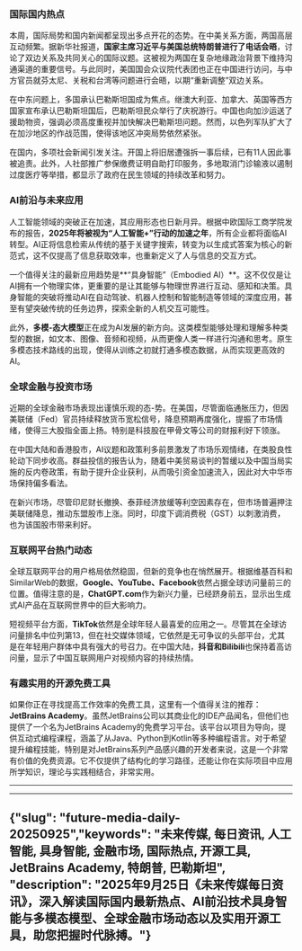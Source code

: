 ### 国际国内热点

本周，国际局势和国内新闻都呈现出多点开花的态势。在中美关系方面，两国高层互动频繁。据新华社报道，**国家主席习近平与美国总统特朗普进行了电话会晤**，讨论了双边关系及共同关心的国际议题。这被视为两国在复杂地缘政治背景下维持沟通渠道的重要信号。与此同时，美国国会众议院代表团也正在中国进行访问，与中方官员就芬太尼、关税和台湾等问题进行会晤，以期“重新调整”双边关系。

在中东问题上，多国承认巴勒斯坦国成为焦点。继澳大利亚、加拿大、英国等西方国家宣布承认巴勒斯坦国后，巴勒斯坦民众举行了庆祝游行。中国也向加沙运送了援助物资，强调必须高度重视并加快解决巴勒斯坦问题。然而，以色列军队扩大了在加沙地区的作战范围，使得该地区冲突局势依然紧张。

在国内，多项社会新闻引发关注。开国上将旧居遭强拆一事后续，已有11人因此事被追责。此外，人社部推广参保缴费证明自助打印服务，多地取消门诊输液以遏制过度医疗等举措，都显示了政府在民生领域的持续改革和努力。

### AI前沿与未来应用

人工智能领域的突破正在加速，其应用形态也日新月异。根据中欧国际工商学院发布的报告，**2025年将被视为“人工智能+”行动的加速之年**，所有企业都将面临AI转型。AI正将信息检索从传统的基于关键字搜索，转变为以生成式答案为核心的新范式，这不仅提高了信息获取效率，也重新定义了人与信息的交互方式。

一个值得关注的最新应用趋势是**“具身智能”（Embodied AI）**。这不仅仅是让AI拥有一个物理实体，更重要的是让其能够与物理世界进行互动、感知和决策。具身智能的突破将推动AI在自动驾驶、机器人控制和智能制造等领域的深度应用，甚至有望突破传统的任务边界，探索全新的人机交互可能性。

此外，**多模-态大模型**正在成为AI发展的新方向。这类模型能够处理和理解多种类型的数据，如文本、图像、音频和视频，从而更像人类一样进行沟通和思考。原生多模态技术路线的出现，使得从训练之初就打通多模态数据，从而实现更高效的AI。

### 全球金融与投资市场

近期的全球金融市场表现出谨慎乐观的态-势。在美国，尽管面临通胀压力，但因美联储（Fed）官员持续释放货币宽松信号，降息预期再度强化，提振了市场情绪，使得三大股指全面上扬。特别是科技股在甲骨文等公司的财报利好下领涨。

在中国大陆和香港股市，AI议题和政策利多前景激发了市场乐观情绪，在类股良性轮动下同步收高。群益投信的报告认为，随着中美贸易谈判的暂缓以及中国当局实施的反内卷政策，有助于提升企业获利，从而吸引资金加速流入，因此对大中华市场保持偏多看法。

在新兴市场，尽管印尼财长撤换、泰菲经济放缓等利空因素存在，但市场普遍押注美联储降息，推动东盟股市上涨。同时，印度下调消费税（GST）以刺激消费，也为该国股市带来利好。

### 互联网平台热门动态

全球互联网平台的用户格局依然稳固，但新的竞争也在悄然展开。根据维基百科和SimilarWeb的数据，**Google、YouTube、Facebook**依然占据全球访问量前三的位置。值得注意的是，**ChatGPT.com**作为新兴力量，已经跻身前五，显示出生成式AI产品在互联网世界中的巨大影响力。

短视频平台方面，**TikTok**依然是全球年轻人最喜爱的应用之一。尽管其在全球访问量排名中位列第13，但在社交媒体领域，它依然是无可争议的头部平台，尤其是在年轻用户群体中具有强大的号召力。在中国大陆，**抖音和Bilibili**也保持着高访问量，显示了中国互联网用户对视频内容的持续热情。

### 有趣实用的开源免费工具

如果你正在寻找提高工作效率的免费工具，这里有一个值得关注的推荐：**JetBrains Academy**。虽然JetBrains公司以其商业化的IDE产品闻名，但他们也提供了一个名为JetBrains Academy的免费学习平台。该平台以项目为导向，提供互动式编程课程，涵盖了从Java、Python到Kotlin等多种编程语言。对于希望提升编程技能，特别是对JetBrains系列产品感兴趣的开发者来说，这是一个非常有价值的免费资源。它不仅提供了结构化的学习路径，还能让你在实际项目中应用所学知识，理论与实践相结合，非常实用。

---
---

## {"slug": "future-media-daily-20250925","keywords": "未来传媒, 每日资讯, 人工智能, 具身智能, 金融市场, 国际热点, 开源工具, JetBrains Academy, 特朗普, 巴勒斯坦", "description": "2025年9月25日《未来传媒每日资讯》，深入解读国际国内最新热点、AI前沿技术具身智能与多模态模型、全球金融市场动态以及实用开源工具，助您把握时代脉搏。"}
